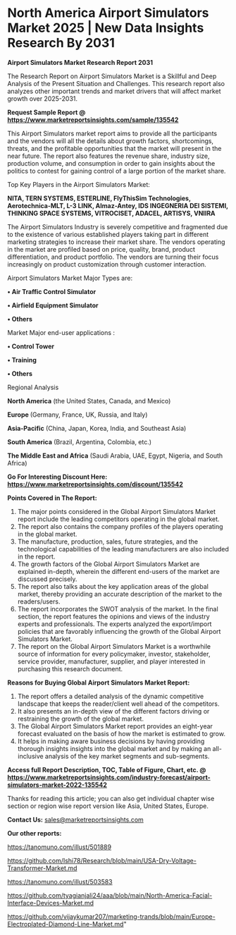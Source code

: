 # North America Airport Simulators Market 2025 | New Data Insights Research By 2031

<strong>Airport Simulators Market Research Report 2031</strong>

The Research Report on Airport Simulators Market is a Skillful and Deep Analysis of the Present Situation and Challenges. This research report also analyzes other important trends and market drivers that will affect market growth over 2025-2031.

<strong>Request Sample Report @ <a href=https://www.marketreportsinsights.com/sample/135542>https://www.marketreportsinsights.com/sample/135542</a></strong>

This Airport Simulators market report aims to provide all the participants and the vendors will all the details about growth factors, shortcomings, threats, and the profitable opportunities that the market will present in the near future. The report also features the revenue share, industry size, production volume, and consumption in order to gain insights about the politics to contest for gaining control of a large portion of the market share.

Top Key Players in the Airport Simulators Market:

<strong>NITA, TERN SYSTEMS, ESTERLINE, FlyThisSim Technologies, Aerotechnica-MLT, L-3 LINK, Almaz-Antey, IDS INGEGNERIA DEI SISTEMI, THINKING SPACE SYSTEMS, VITROCISET, ADACEL, ARTISYS, VNIIRA</strong>

The Airport Simulators Industry is severely competitive and fragmented due to the existence of various established players taking part in different marketing strategies to increase their market share. The vendors operating in the market are profiled based on price, quality, brand, product differentiation, and product portfolio. The vendors are turning their focus increasingly on product customization through customer interaction.

Airport Simulators Market Major Types are:

<strong>• Air Traffic Control Simulator

• Airfield Equipment Simulator

• Others</strong>

Market Major end-user applications :

<strong>• Control Tower

• Training

• Others</strong>

Regional Analysis

</u><strong><b>North America</b></strong> (the United States, Canada, and Mexico)

<strong><b>Europe </b></strong>(Germany, France, UK, Russia, and Italy)

<strong><b>Asia-Pacific</b></strong> (China, Japan, Korea, India, and Southeast Asia)

<strong><b>South America</b></strong> (Brazil, Argentina, Colombia, etc.)

<strong><b>The Middle East and Africa</b></strong> (Saudi Arabia, UAE, Egypt, Nigeria, and South Africa)

<strong>Go For Interesting Discount Here: <a href=https://www.marketreportsinsights.com/discount/135542>https://www.marketreportsinsights.com/discount/135542</a></strong>

<strong>Points Covered in The Report:</strong>
<ol>
  <li>The major points considered in the Global Airport Simulators Market report include the leading competitors operating in the global market.</li>
  <li>The report also contains the company profiles of the players operating in the global market.</li>
  <li>The manufacture, production, sales, future strategies, and the technological capabilities of the leading manufacturers are also included in the report.</li>
  <li>The growth factors of the Global Airport Simulators Market are explained in-depth, wherein the different end-users of the market are discussed precisely.</li>
  <li>The report also talks about the key application areas of the global market, thereby providing an accurate description of the market to the readers/users.</li>
  <li>The report incorporates the SWOT analysis of the market. In the final section, the report features the opinions and views of the industry experts and professionals. The experts analyzed the export/import policies that are favorably influencing the growth of the Global Airport Simulators Market.</li>
  <li>The report on the Global Airport Simulators Market is a worthwhile source of information for every policymaker, investor, stakeholder, service provider, manufacturer, supplier, and player interested in purchasing this research document.</li>
</ol>
<strong>Reasons for Buying Global Airport Simulators Market Report:</strong>

<ol>
  <li>The report offers a detailed analysis of the dynamic competitive landscape that keeps the reader/client well ahead of the competitors.</li>
  <li>It also presents an in-depth view of the different factors driving or restraining the growth of the global market.</li>
  <li>The Global Airport Simulators Market report provides an eight-year forecast evaluated on the basis of how the market is estimated to grow.</li>
  <li>It helps in making aware business decisions by having providing thorough insights insights into the global market and by making an all-inclusive analysis of the key market segments and sub-segments.</li>
</ol>
<strong>Access full Report Description, TOC, Table of Figure, Chart, etc. @ <a href=https://www.marketreportsinsights.com/industry-forecast/airport-simulators-market-2022-135542>https://www.marketreportsinsights.com/industry-forecast/airport-simulators-market-2022-135542</a></strong>


Thanks for reading this article; you can also get individual chapter wise section or region wise report version like Asia, United States, Europe.

<strong>Contact Us:</strong>
sales@marketreportsinsights.com

<strong>Our other reports:</strong>

<a href=https://tanomuno.com/illust/501889>https://tanomuno.com/illust/501889</a>

<a href=https://github.com/Ishi78/Research/blob/main/USA-Dry-Voltage-Transformer-Market.md>https://github.com/Ishi78/Research/blob/main/USA-Dry-Voltage-Transformer-Market.md</a>

<a href=https://tanomuno.com/illust/503583>https://tanomuno.com/illust/503583</a>

<a href=https://github.com/tyagianjali24/aaa/blob/main/North-America-Facial-Interface-Devices-Market.md>https://github.com/tyagianjali24/aaa/blob/main/North-America-Facial-Interface-Devices-Market.md</a>

<a href=https://github.com/vijaykumar207/marketing-trands/blob/main/Europe-Electroplated-Diamond-Line-Market.md>https://github.com/vijaykumar207/marketing-trands/blob/main/Europe-Electroplated-Diamond-Line-Market.md</a>"
